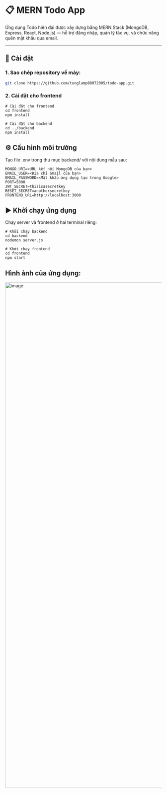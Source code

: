 # 📋 MERN Todo App

Ứng dụng Todo hiện đại được xây dựng bằng MERN Stack (MongoDB, Express, React, Node.js) — hỗ trợ đăng nhập, quản lý tác vụ, và chức năng quên mật khẩu qua email.

---

## 🚀 Cài đặt

### 1. Sao chép repository về máy:
```bash
git clone https://github.com/tunglamp08072005/todo-app.git
```

### 2. Cài đặt cho frontend
```
# Cài đặt cho frontend
cd frontend
npm install
```

```
# Cài đặt cho backend
cd ../backend
npm install
```

## ⚙️ Cấu hình môi trường
Tạo file .env trong thư mục backend/ với nội dung mẫu sau:
```
MONGO_URI=<URL kết nối MongoDB của bạn>
EMAIL_USER=<Địa chỉ Gmail của bạn>
EMAIL_PASSWORD=<Mật khẩu ứng dụng tạo trong Google>
PORT=5000
JWT_SECRET=thisisasecretkey
RESET_SECRET=anothersecretkey
FRONTEND_URL=http://localhost:3000
```

## ▶️ Khởi chạy ứng dụng
Chạy server và frontend ở hai terminal riêng:
```
# Khởi chạy backend
cd backend
nodemon server.js

# Khởi chạy frontend
cd frontend
npm start
```

## Hình ảnh của ứng dụng:
<img width="2879" height="1619" alt="image" src="https://github.com/user-attachments/assets/88ab1c35-3284-4b2e-bfcd-c03cd7173564" />
